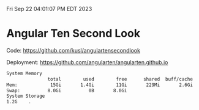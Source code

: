 Fri Sep 22 04:01:07 PM EDT 2023

# Angular Ten Second Look

Code: https://github.com/kusl/angulartensecondlook

Deployment: https://github.com/angularten/angularten.github.io

```bash
System Memory
               total        used        free      shared  buff/cache   available
Mem:            15Gi       1.4Gi        11Gi       229Mi       2.6Gi        13Gi
Swap:          8.0Gi          0B       8.0Gi
System Storage
1.2G	.
